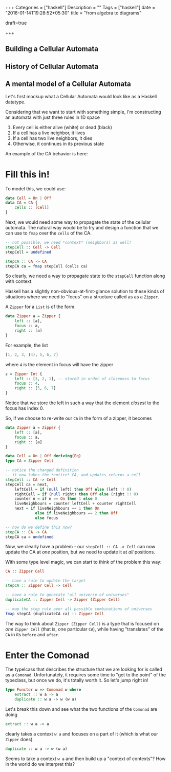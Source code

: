 +++
Categories = ["haskell"]
Description = ""
Tags = ["haskell"]
date = "2016-01-14T19:28:52+05:30"
title = "from algebra to diagrams"

draft=true

+++

## Building a Cellular Automata

## History of Cellular Automata

## A mental model of a Cellular Automata

Let's first mockup what a Cellular Automata would look like as a Haskell datatype.

Considering that we want to start with something simple, I'm constructing an automata with just three rules in 
1D space

1. Every cell is either alive (white) or dead (black)
2. If a cell has a live neighbor, it lives
2. If a cell has two live neighbors, it dies
3. Otherwise, it continues in its previous state

An example of the CA behavior is here:

# Fill this in!

To model this, we could use:

```haskell
data Cell = On | Off
data CA = CA {
    cells :: [Cell]
}
```

Next, we would need some way to propagate the state of the cellular automata.
The natural way would be to try and design a function that we can use to
`fmap` over the `cells` of the CA.

```haskell
-- not possible, we need *context* (neighbors) as well!
stepCell :: Cell -> Cell
stepCell = undefined 

stepCA :: CA -> CA
stepCA ca = fmap stepCell (cells ca)
```

So clearly, we need a way to propagate state to the `stepCell` function along with context.

Haskell has a slightly non-obvious-at-first-glance solution to these kinds of situations where
we need to "focus" on a structure called as as a `Zipper`.

A `Zipper` for a `List` is of the form.

```haskell
data Zipper a = Zipper {
    left :: [a],
    focus :: a,
    right :: [a]
}
```
For example, the list

```haskell
[1, 2, 3, (4), 5, 6, 7]
```
where `4` is the element in focus will have the zipper 

```haskell
z = Zipper Int {
    left :: [3, 2, 1], -- stored in order of closeness to focus
    focus :: 4,
    right :: [5, 6, 7]
}
```
Notice that we store the left in such a way that the element *closest* to the focus
has index 0. 

So, if we choose to re-write our `CA` in the form of a zipper, it becomes
```haskell
data Zipper a = Zipper {
    left :: [a],
    focus :: a,
    right :: [a]
}

data Cell = On | Off deriving(Eq)
type CA = Zipper Cell

-- notice the changed definition
-- it now takes the *entire* CA, and updates returns a cell
stepCell :: CA -> Cell
stepCell ca = next,
    leftCell = if (null left) then Off else (left !! 0)
    rightCell = if (null right) then Off else (right !! 0)
    counter n = if n == On then 1 else 0
    liveNeighbours = counter leftCell + counter rightCell
    next = if liveNeighbours == 1 then On
             else if liveNeighbours == 2 then Off
             else focus

-- how do we define this now?
stepCA :: CA -> CA
stepCA ca = undefined
```
Now, we clearly have a problem - our `stepCell :: CA -> Cell` can now
update the CA at *one* position, but we need to update it at *all* positions.

With some type level magic, we can start to think of the problem this way:
```haskell
CA :: Zipper Cell

-- have a rule to update the target
stepCA :: Zipper Cell -> Cell

-- have a rule to generate "all universe of universes"
duplicateCA :: Zipper Cell -> Zipper (Zipper Cell)

-- map the step rule over all possible combinations of universes
fmap stepCA (duplicateCA ca) :: Zipper Cell
```
The way to think about ```Zipper (Zipper Cell)``` is a type that is focused on *one* `Zipper Cell` (that is,
one particular `CA`), while having "translates" of the `CA` in its `before` and `after`.


# Enter the Comonad

The typelcass that describes the structure that we are looking for is called as a `Comonad`. Unfortunately,
it requires some time to "get to the point" of the typeclass, but once we do, it's totally worth it.
So let's jump right in!

```haskell
type Functor w => Comonad w where
    extract :: w a -> a
    duplicate :: w a -> w (w a)
```
Let's break this down and see what the two functions of the `Comonad` are doing

```haskell
extract :: w a -> a
```
clearly takes a context `w a` and focuses on a part of it (which is what our `Zipper` does).


```haskell
duplicate :: w a -> w (w a)
```
Seems to take a context `w a` and then build up a "context of contexts"? How in the world do we 
interpret this?

